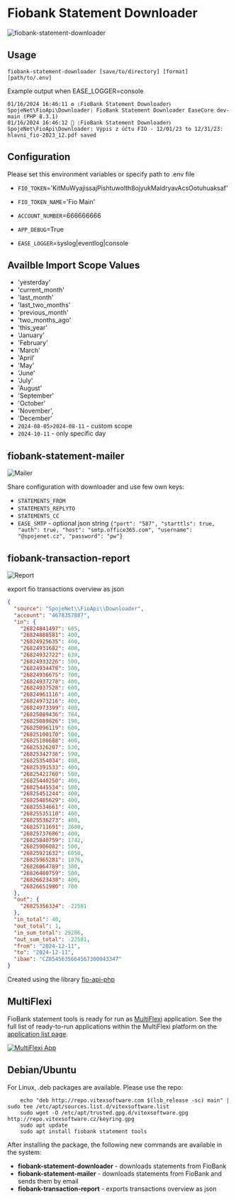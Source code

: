 Fiobank Statement Downloader
============================

![fiobank-statement-downloader](fiobank-statement-downloader.svg?raw=true)

Usage
-----

```shell
fiobank-statement-downloader [save/to/directory] [format] [path/to/.env]
```

Example output when EASE_LOGGER=console

```console
01/16/2024 16:46:11 ⚙ ❲FioBank Statement Downloader⦒SpojeNet\FioApi\Downloader❳ FioBank Statement Downloader EaseCore dev-main (PHP 8.3.1)
01/16/2024 16:46:12 🌼 ❲FioBank Statement Downloader⦒SpojeNet\FioApi\Downloader❳ Výpis z účtu FIO - 12/01/23 to 12/31/23: hlavni_fio-2023_12.pdf saved
```

Configuration
-------------

Please set this environment variables or specify path to .env file

* `FIO_TOKEN`='KitMuWyajissajPishtuwolth8ojyukMaldryavAcsOotuhuaksaf'
* `FIO_TOKEN_NAME`='Fio Main'
* `ACCOUNT_NUMBER`=666666666

* `APP_DEBUG`=True
* `EASE_LOGGER`=syslog|eventlog|console

Availble Import Scope Values
----------------------------

* 'yesterday'
* 'current_month'
* 'last_month'
* 'last_two_months'
* 'previous_month'
* 'two_months_ago'
* 'this_year'
* 'January'
* 'February'
* 'March'
* 'April'
* 'May'
* 'June'
* 'July'
* 'August'
* 'September'
* 'October'
* 'November',
* 'December'
* `2024-08-05>2024-08-11` - custom scope
* `2024-10-11` - only specific day

fiobank-statement-mailer
--------------------------

![Mailer](fiobank-statement-mailer.svg?raw=true)

Share configuration with downloader and use few own keys:

* `STATEMENTS_FROM`
* `STATEMENTS_REPLYTO`
* `STATEMENTS_CC`
* `EASE_SMTP` - optional json string `{"port": "587", "starttls": true, "auth": true, "host": "smtp.office365.com", "username": "@spojenet.cz", "password": "pw"}`

fiobank-transaction-report
--------------------------

![Report](fiobank-transaction-report.svg?raw=true)

export fio transactions overview as json

```json
{
  "source": "SpojeNet\\FioApi\\Downloader",
  "account": "4678357887",
  "in": {
    "26824841497": 605,
    "26824888581": 400,
    "26824925635": 400,
    "26824931682": 400,
    "26824932722": 639,
    "26824933226": 500,
    "26824934478": 500,
    "26824936675": 700,
    "26824937278": 400,
    "26824937528": 600,
    "26824961116": 400,
    "26824973216": 400,
    "26824973399": 400,
    "26825089436": 784,
    "26825089826": 190,
    "26825096119": 600,
    "26825100170": 500,
    "26825108688": 400,
    "26825326207": 530,
    "26825342736": 590,
    "26825354034": 400,
    "26825391533": 400,
    "26825421760": 500,
    "26825440250": 400,
    "26825445534": 500,
    "26825451244": 400,
    "26825485629": 400,
    "26825534661": 400,
    "26825535110": 400,
    "26825536273": 400,
    "26825711691": 2600,
    "26825737686": 400,
    "26825840759": 1742,
    "26825906082": 500,
    "26825921632": 6050,
    "26825965281": 1876,
    "26826064789": 300,
    "26826480759": 500,
    "26826623438": 400,
    "26826651980": 700
  },
  "out": {
    "26825356334": -22581
  },
  "in_total": 40,
  "out_total": 1,
  "in_sum_total": 29206,
  "out_sum_total": -22581,
  "from": "2024-12-11",
  "to": "2024-12-11",
  "iban": "CZ8545635664567300043347"
}
```

Created using the library [fio-api-php](https://github.com/mhujer/fio-api-php)

MultiFlexi
----------

FioBank statement tools is ready for run as [MultiFlexi](https://multiflexi.eu) application.
See the full list of ready-to-run applications within the MultiFlexi platform on the [application list page](https://www.multiflexi.eu/apps.php).

[![MultiFlexi App](https://github.com/VitexSoftware/MultiFlexi/blob/main/doc/multiflexi-app.svg)](https://www.multiflexi.eu/apps.php)

Debian/Ubuntu
-------------

For Linux, .deb packages are available. Please use the repo:

```shell
    echo "deb http://repo.vitexsoftware.com $(lsb_release -sc) main" | sudo tee /etc/apt/sources.list.d/vitexsoftware.list
    sudo wget -O /etc/apt/trusted.gpg.d/vitexsoftware.gpg http://repo.vitexsoftware.cz/keyring.gpg
    sudo apt update
    sudo apt install fiobank statement tools
```

After installing the package, the following new commands are available in the system:

* **fiobank-statement-downloader**      - downloads statements from FioBank
* **fiobank-statement-mailer**          - downloads statements from FioBank and sends them by email
* **fiobank-transaction-report**        - exports transactions overview as json
